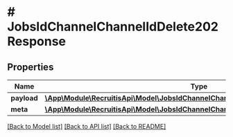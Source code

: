 # # JobsIdChannelChannelIdDelete202Response

## Properties

Name | Type | Description | Notes
------------ | ------------- | ------------- | -------------
**payload** | [**\App\Module\RecruitisApi\Model\JobsIdChannelChannelIdPut202ResponsePayloadInner[]**](JobsIdChannelChannelIdPut202ResponsePayloadInner.md) |  | [optional]
**meta** | [**\App\Module\RecruitisApi\Model\JobsIdChannelChannelIdDelete202ResponseMeta**](JobsIdChannelChannelIdDelete202ResponseMeta.md) |  | [optional]

[[Back to Model list]](../../README.md#models) [[Back to API list]](../../README.md#endpoints) [[Back to README]](../../README.md)

